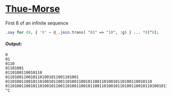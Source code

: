 [1]: https://rosettacode.org/wiki/Thue-Morse

# [Thue-Morse][1]





First 8 of an infinite sequence

```perl
.say for (0, { '0' ~ @_.join.trans( "01" => "10", :g) } ... *)[^8];
```

#### Output:
```
0
01
0110
01101001
0110100110010110
01101001100101101001011001101001
0110100110010110100101100110100110010110011010010110100110010110
01101001100101101001011001101001100101100110100101101001100101101001011001101001011010011001011001101001100101101001011001101001
^C
```
